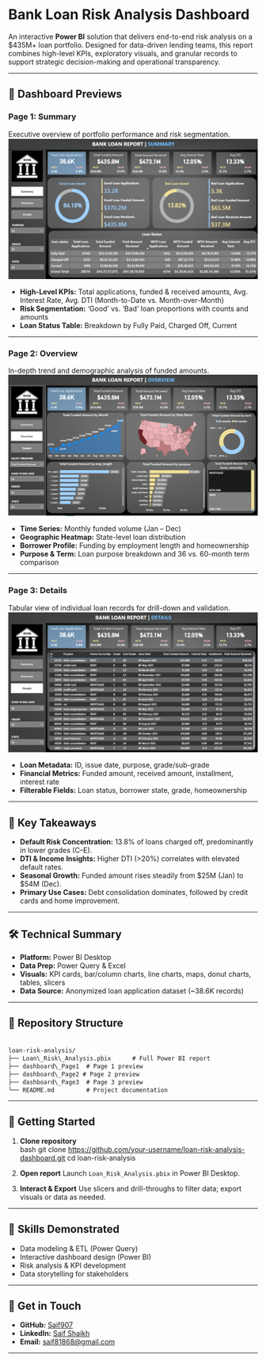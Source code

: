 # Bank Loan Risk Analysis Dashboard

An interactive **Power BI** solution that delivers end-to-end risk analysis on a $435M+ loan portfolio. Designed for data-driven lending teams, this report combines high-level KPIs, exploratory visuals, and granular records to support strategic decision-making and operational transparency.

---

## 📸 Dashboard Previews

### Page 1: Summary  
Executive overview of portfolio performance and risk segmentation.  
![Summary Page](dashboard/Page1.png)

- **High-Level KPIs:** Total applications, funded & received amounts, Avg. Interest Rate, Avg. DTI (Month-to-Date vs. Month-over-Month)  
- **Risk Segmentation:** ‘Good’ vs. ‘Bad’ loan proportions with counts and amounts  
- **Loan Status Table:** Breakdown by Fully Paid, Charged Off, Current  

---

### Page 2: Overview  
In-depth trend and demographic analysis of funded amounts.  
![Overview Page](dashboard/Page2.png)

- **Time Series:** Monthly funded volume (Jan – Dec)  
- **Geographic Heatmap:** State-level loan distribution  
- **Borrower Profile:** Funding by employment length and homeownership  
- **Purpose & Term:** Loan purpose breakdown and 36 vs. 60-month term comparison  

---

### Page 3: Details  
Tabular view of individual loan records for drill-down and validation.  
![Details Page](dashboard/Page3.png)

- **Loan Metadata:** ID, issue date, purpose, grade/sub-grade  
- **Financial Metrics:** Funded amount, received amount, installment, interest rate  
- **Filterable Fields:** Loan status, borrower state, grade, homeownership  

---

## 🔑 Key Takeaways

- **Default Risk Concentration:** 13.8% of loans charged off, predominantly in lower grades (C–E).  
- **DTI & Income Insights:** Higher DTI (>20%) correlates with elevated default rates.  
- **Seasonal Growth:** Funded amount rises steadily from $25M (Jan) to $54M (Dec).  
- **Primary Use Cases:** Debt consolidation dominates, followed by credit cards and home improvement.  

---

## 🛠️ Technical Summary

- **Platform:** Power BI Desktop  
- **Data Prep:** Power Query & Excel  
- **Visuals:** KPI cards, bar/column charts, line charts, maps, donut charts, tables, slicers  
- **Data Source:** Anonymized loan application dataset (~38.6K records)

---

## 📂 Repository Structure

```

loan-risk-analysis/
├── Loan\_Risk\_Analysis.pbix      # Full Power BI report
├── dashboard\_Page1  # Page 1 preview
├── dashboard\_Page2 # Page 2 preview
├── dashboard\_Page3  # Page 3 preview
└── README.md         # Project documentation

````

---

## 🚀 Getting Started

1. **Clone repository**  
   bash
   git clone https://github.com/your-username/loan-risk-analysis-dashboard.git
   cd loan-risk-analysis


2. **Open report**
   Launch `Loan_Risk_Analysis.pbix` in Power BI Desktop.
3. **Interact & Export**
   Use slicers and drill-throughs to filter data; export visuals or data as needed.

---

## 🎯 Skills Demonstrated

* Data modeling & ETL (Power Query)
* Interactive dashboard design (Power BI)
* Risk analysis & KPI development
* Data storytelling for stakeholders

---

## 🤝 Get in Touch

* **GitHub:** [Saif907](https://github.com/Saif907)
* **LinkedIn:** [Saif Shaikh](www.linkedin.com/in/saifshaikh-analytics251)
* **Email:** [saif81868@gmail.com](mailto:saif81868@gmail.com)

---


